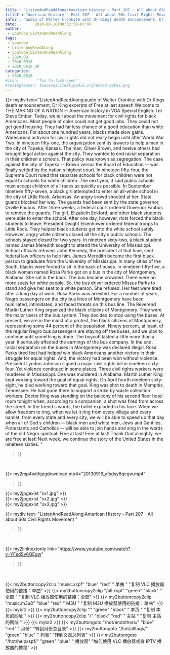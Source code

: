 ```yaml
---
title : "ListenAndReadAlong:American History - Part 207 - All about 60s Civil Rights Movement "
title2 : "American History - Part 207 - All about 60s Civil Rights Movement "
info2 : "audio of Walter Cronkite with Dr Kings death announcement, Dr King excerpts of Free at last speech  Welcome to THE MAKING OF A NATION -- American history in VOA Special English. I m Steve Ember. Today, we tell about the movement for civil rights for black Americans.   Most people of color could not get good jobs. They could not get good housing. They had far less chance of a good education than white Americans. For about one hundred years, blacks made slow gains. Widespread activism for civil rights did not really begin until after World War Two. In nineteen fifty-one, the organization sent its lawyers to help a man in the city of Topeka, Kansas. The man, Oliver Brown, and twelve others had brought legal action against the city. They wanted to end racial separation in their children s schools. That policy was known as segregation. The case against the city of Topeka -- Brown versus the Board of Education -- was finally settled by the nation s highest court. In nineteen fifty-four, the Supreme Court ruled that separate schools for black children were not equal to schools for white children. The next year, it said public schools must accept children of all races as quickly as possible.  In September nineteen fifty-seven, a black girl attempted to enter an all-white school in the city of Little Rock, Arkansas.  An angry crowd shouted at her. State guards blocked her way. The guards had been sent by the state governor, Orville Faubus. After three weeks, a federal court ordered Governor Faubus to remove the guards. The girl, Elizabeth Eckford, and other black students were able to enter the school. After one day, however, riots forced the black students to leave. President Dwight Eisenhower ordered federal troops to Little Rock. They helped black students get into the white school safely. However, angry white citizens closed all the city s public schools. The schools stayed closed for two years.  In nineteen sixty-two, a black student named James Meredith sought to attend the University of Mississippi. School officials refused. John Kennedy, the president at that time, sent federal law officers to help him. James Meredith became the first black person to graduate from the University of Mississippi. In many cities of the South, blacks were forced to sit in the back of buses. In nineteen fifty-five, a black woman named Rosa Parks got on a bus in the city of Montgomery, Alabama. She sat in the back. The bus became crowded. There were no more seats for white people. So, the bus driver ordered Missus Parks to stand and give her seat to a white person.  She refused. Her feet were tired after a long day at work. Rosa Parks was arrested.   For a number of years, Negro passengers on the city bus lines of Montgomery have been humiliated, intimidated, and faced threats on this bus line.  The Reverend Martin Luther King organized the black citizens of Montgomery. They were the major users of the bus system. They decided to stop using the buses.   At present, we are in the midst of a protest, the black citizens of Montgomery, representing some 44 percent of the population. Ninety percent, at least, of the regular Negro bus passengers are staying off the buses, and we plan to continue until something is done.   The boycott lasted a little more than a year. It seriously affected the earnings of the bus company. In the end, racial separation on the buses in Montgomery was declared illegal. Rosa Parks  tired feet had helped win black Americans another victory in their struggle for equal rights. And, the victory had been won without violence.  President Lyndon Johnson signed a major civil rights bill in nineteen sixty-four. Yet violence continued in some places. Three civil rights workers were murdered in Mississippi. One was murdered in Alabama. Martin Luther King kept working toward the goal of equal rights. On April fourth nineteen sixty-eight, he died working toward that goal. King was shot to death in Memphis, Tennessee. He had gone there to support a strike by waste collection workers.   Doctor King was standing on the balcony of his second floor hotel room tonight when, according to a companion, a shot was fired from across the street. In the friend s words, the bullet exploded in his face.   When we allow freedom to ring, when we let it ring from every village and every hamlet, from every state and every city, we will be able to speed up that day when all of God s children -- black men and white men, Jews and Gentiles, Protestants and Catholics -- will be able to join hands and sing in the words of the old Negro spiritual:  Free at last! Free at last! Thank God almighty, we are free at last!    Next week, we continue the story of the United States in the nineteen sixties. "
date:        2020-09-18T08:32:59-07:00
author:
 - youtube_ListenAndReadAlong
tags:
 - youtube
 - ListenAndReadAlong
 - youtube_ListenAndReadAlong
 - 2020_09
 - 2020_0918
 - 2020_0918_08
categories:
 - 2020_0918
#icon:        "fas fa-lock-open"
#resImgTeaser: teaserpics/wikipedia.org/emacs-jokes.png
---
```


{{< mydiv text="ListenAndReadAlong:audio of Walter Cronkite with Dr Kings death announcement, Dr King excerpts of Free at last speech  Welcome to THE MAKING OF A NATION -- American history in VOA Special English. I m Steve Ember. Today, we tell about the movement for civil rights for black Americans.   Most people of color could not get good jobs. They could not get good housing. They had far less chance of a good education than white Americans. For about one hundred years, blacks made slow gains. Widespread activism for civil rights did not really begin until after World War Two. In nineteen fifty-one, the organization sent its lawyers to help a man in the city of Topeka, Kansas. The man, Oliver Brown, and twelve others had brought legal action against the city. They wanted to end racial separation in their children s schools. That policy was known as segregation. The case against the city of Topeka -- Brown versus the Board of Education -- was finally settled by the nation s highest court. In nineteen fifty-four, the Supreme Court ruled that separate schools for black children were not equal to schools for white children. The next year, it said public schools must accept children of all races as quickly as possible.  In September nineteen fifty-seven, a black girl attempted to enter an all-white school in the city of Little Rock, Arkansas.  An angry crowd shouted at her. State guards blocked her way. The guards had been sent by the state governor, Orville Faubus. After three weeks, a federal court ordered Governor Faubus to remove the guards. The girl, Elizabeth Eckford, and other black students were able to enter the school. After one day, however, riots forced the black students to leave. President Dwight Eisenhower ordered federal troops to Little Rock. They helped black students get into the white school safely. However, angry white citizens closed all the city s public schools. The schools stayed closed for two years.  In nineteen sixty-two, a black student named James Meredith sought to attend the University of Mississippi. School officials refused. John Kennedy, the president at that time, sent federal law officers to help him. James Meredith became the first black person to graduate from the University of Mississippi. In many cities of the South, blacks were forced to sit in the back of buses. In nineteen fifty-five, a black woman named Rosa Parks got on a bus in the city of Montgomery, Alabama. She sat in the back. The bus became crowded. There were no more seats for white people. So, the bus driver ordered Missus Parks to stand and give her seat to a white person.  She refused. Her feet were tired after a long day at work. Rosa Parks was arrested.   For a number of years, Negro passengers on the city bus lines of Montgomery have been humiliated, intimidated, and faced threats on this bus line.  The Reverend Martin Luther King organized the black citizens of Montgomery. They were the major users of the bus system. They decided to stop using the buses.   At present, we are in the midst of a protest, the black citizens of Montgomery, representing some 44 percent of the population. Ninety percent, at least, of the regular Negro bus passengers are staying off the buses, and we plan to continue until something is done.   The boycott lasted a little more than a year. It seriously affected the earnings of the bus company. In the end, racial separation on the buses in Montgomery was declared illegal. Rosa Parks  tired feet had helped win black Americans another victory in their struggle for equal rights. And, the victory had been won without violence.  President Lyndon Johnson signed a major civil rights bill in nineteen sixty-four. Yet violence continued in some places. Three civil rights workers were murdered in Mississippi. One was murdered in Alabama. Martin Luther King kept working toward the goal of equal rights. On April fourth nineteen sixty-eight, he died working toward that goal. King was shot to death in Memphis, Tennessee. He had gone there to support a strike by waste collection workers.   Doctor King was standing on the balcony of his second floor hotel room tonight when, according to a companion, a shot was fired from across the street. In the friend s words, the bullet exploded in his face.   When we allow freedom to ring, when we let it ring from every village and every hamlet, from every state and every city, we will be able to speed up that day when all of God s children -- black men and white men, Jews and Gentiles, Protestants and Catholics -- will be able to join hands and sing in the words of the old Negro spiritual:  Free at last! Free at last! Thank God almighty, we are free at last!    Next week, we continue the story of the United States in the nineteen sixties. "
>}}
<br>


{{< my2mp4withjpgdownload mp4="20130916_yfsdsy6qegw.mp4"
>}}

{{< my2jpgexist "xx1.jpg" >}}<br>
{{< my2jpgexist "xx2.jpg" >}}<br>
{{< my2jpgexist "xx3.jpg" >}}<br>



{{< mydiv text="ListenAndReadAlong:American History - Part 207 - All about 60s Civil Rights Movement "
>}}
<br>

{{< my2linktextonly link="https://www.youtube.com/watch?v=YFsdSy6QEgw"
>}}


<br>

{{< my2buttoncopy2clip "music.xspf"        "blue"   "red"    " 单曲 "  "复制 VLC 播放器使用的链接：单曲" >}} {{< my2buttoncopy2clip "/all.xspf"         "green"  "black"  " 全部 "  "复制 VLC 播放器使用的链接：全部" >}} {{< my2buttoncopy2clip "music.m3u8"        "blue"   "red"    " M3U  "    "复制 M3U 播放器使用的链接：单曲" >}} {{< mybr2 >}} {{< my2buttoncopy2clip ""                  "green"  "black"  " 本页 "    "复制 本页的网址 " >}} {{< my2buttoncopy2clip "/"                 "black"  "red"    " 主站 "    "复制 主站的网址 " >}} {{< mybr2 >}} {{< my2buttongoto      "/hot/endothers/"   "blue"   "red"    " 月份"   "转到月份总目录" >}} {{< my2buttongoto      "/hot/alltags/"     "green"  "blue"   " 列表"   "转到文章总列表" >}} {{< my2buttongoto      "/hot/helpxspf/"    "green"  "blue"   " 播放器" "如何使用 VLC 播放器或者 IPTV 播放器的教程" >}} 
